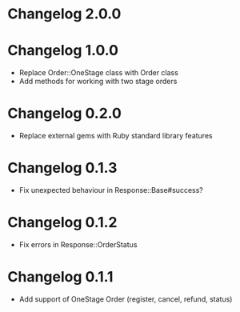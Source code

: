 # Changelog 2.0.0

# Changelog 1.0.0
- Replace Order::OneStage class with Order class
- Add methods for working with two stage orders
# Changelog 0.2.0
- Replace external gems with Ruby standard library features
# Changelog 0.1.3
- Fix unexpected behaviour in Response::Base#success?

# Changelog 0.1.2
- Fix errors in Response::OrderStatus

# Changelog 0.1.1
- Add support of OneStage Order (register, cancel, refund, status)
